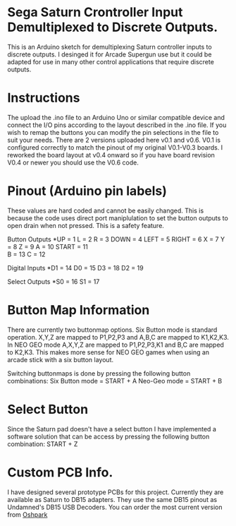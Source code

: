 # Sega Saturn Crontroller Input Demultiplexed to Discrete Outputs.

This is an Arduino sketch for demultiplexing Saturn controller inputs to discrete outputs. I desinged it for Arcade Supergun use but it could be adapted for use in many other control applications that require discrete outputs.

# Instructions

The upload the .ino file to an Arduino Uno or similar compatible device and connect the I/O pins according to the layout described in the .ino file. If you wish to remap the buttons you can modify the pin selections in the file to suit your needs. There are 2 versions uploaded here v0.1 and v0.6. V0.1 is configured correctly to match the pinout of my original V0.1-V0.3 boards. I reworked the board layout at v0.4 onward so if you have board revision V0.4 or newer you should use the V0.6 code.

# Pinout (Arduino pin labels) 

  These values are hard coded and cannot be easily changed. This is because the code uses direct port maniplulation to set the button outputs to open drain when not pressed. This is a safety feature.

Button Outputs
*UP    = 1
L     = 2
R     = 3
DOWN  = 4
LEFT  = 5
RIGHT = 6
X     = 7
Y     = 8
Z     = 9
A     = 10
START = 11  
B     = 13
C     = 12

Digital Inputs
*D1    = 14
D0    = 15
D3    = 18
D2    = 19

Select Outputs
*S0    = 16
S1    = 17

# Button Map Information

There are currently two buttonmap options. Six Button mode is standard operation. X,Y,Z are mapped to P1,P2,P3 and A,B,C are mapped to K1,K2,K3. In NEO GEO mode A,X,Y,Z are mapped to P1,P2,P3,K1 and B,C are mapped to K2,K3. This makes more sense for NEO GEO games when using an arcade stick with a six button layout. 

Switching buttonmaps is done by pressing the following button combinations:
Six Button mode = START + A
Neo-Geo mode = START + B

# Select Button

Since the Saturn pad doesn't have a select button I have implemented a software solution that can be access by pressing the following button combination: START + Z

# Custom PCB Info.

I have designed several prototype PCBs for this project. Currently they are available as Saturn to DB15 adapters. They use the same DB15 pinout as Undamned's DB15 USB Decoders. You can order the most current version from <a href="https://oshpark.com/shared_projects/9CTTduIO">Oshpark</a>
